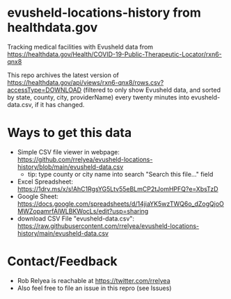 # evusheld-locations-history from healthdata.gov
Tracking medical facilities with Evusheld data from https://healthdata.gov/Health/COVID-19-Public-Therapeutic-Locator/rxn6-qnx8

This repo archives the latest version of https://healthdata.gov/api/views/rxn6-qnx8/rows.csv?accessType=DOWNLOAD (filtered to only show Evusheld data, and sorted by state, county, city, providerName) every twenty minutes into evusheld-data.csv, if it has changed.

# Ways to get this data

- Simple CSV file viewer in webpage: https://github.com/rrelyea/evusheld-locations-history/blob/main/evusheld-data.csv
  - tip: type county or city name into search "Search this file..." field
- Excel Spreadsheet: https://1drv.ms/x/s!AhC1RgsYG5Ltv55eBLmCP2tJomHPFQ?e=XbsTzD
- Google Sheet: https://docs.google.com/spreadsheets/d/14jiaYK5wzTWQ6o_dZogQjoOMWZopamrfAlWLBKWocLs/edit?usp=sharing
- download CSV File "evusheld-data.csv": https://raw.githubusercontent.com/rrelyea/evusheld-locations-history/main/evusheld-data.csv

# Contact/Feedback
- Rob Relyea is reachable at https://twitter.com/rrelyea
- Also feel free to file an issue in this repro (see Issues)
